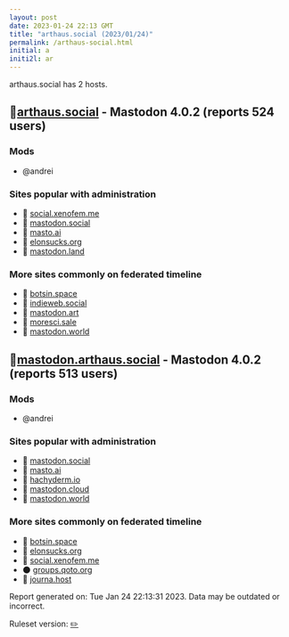 ```yaml
---
layout: post
date: 2023-01-24 22:13 GMT
title: "arthaus.social (2023/01/24)"
permalink: /arthaus-social.html
initial: a
initi2l: ar
---
```


arthaus.social has 2 hosts.

## 🐘[arthaus.social](https://arthaus.social) - Mastodon 4.0.2 (reports 524 users)

### Mods
 * @andrei

### Sites popular with administration

* 🧸 [social.xenofem.me](/social-xenofem-me.html)
* 🐘 [mastodon.social](/mastodon-social.html)
* 🐘 [masto.ai](/masto-ai.html)
* 🐘 [elonsucks.org](/elonsucks-org.html)
* 🐘 [mastodon.land](/mastodon-land.html)

### More sites commonly on federated timeline

* 🐘 [botsin.space](/botsin-space.html)
* 🐘 [indieweb.social](/indieweb-social.html)
* 🐘 [mastodon.art](/mastodon-art.html)
* 🐘 [moresci.sale](/moresci-sale.html)
* 🐘 [mastodon.world](/mastodon-world.html)

## 🐘[mastodon.arthaus.social](https://mastodon.arthaus.social) - Mastodon 4.0.2 (reports 513 users)

### Mods
 * @andrei

### Sites popular with administration

* 🐘 [mastodon.social](/mastodon-social.html)
* 🐘 [masto.ai](/masto-ai.html)
* 🐘 [hachyderm.io](/hachyderm-io.html)
* 🐘 [mastodon.cloud](/mastodon-cloud.html)
* 🐘 [mastodon.world](/mastodon-world.html)

### More sites commonly on federated timeline

* 🐘 [botsin.space](/botsin-space.html)
* 🐘 [elonsucks.org](/elonsucks-org.html)
* 🧸 [social.xenofem.me](/social-xenofem-me.html)
* 🌑 [groups.qoto.org](/groups-qoto-org.html)
* 🐘 [journa.host](/journa-host.html)

Report generated on: Tue Jan 24 22:13:31 2023. Data may be outdated or incorrect.

Ruleset version: [✏️](/version-pencil)
